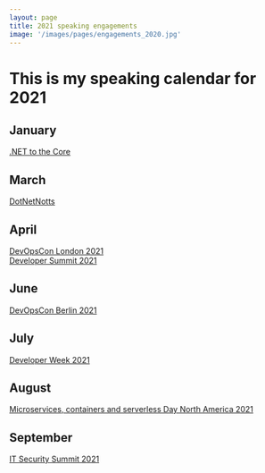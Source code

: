 ```yaml
---
layout: page
title: 2021 speaking engagements
image: '/images/pages/engagements_2020.jpg'
---
```


# This is my speaking calendar for 2021

January
---
[.NET to the Core](https://www.meetup.com/NET-to-the-Core/events/275247089/)  

March
---
[DotNetNotts](https://www.meetup.com/dotnetnotts/events/276911331)  

April
---
[DevOpsCon London 2021](https://devopscon.io/business-company-culture/devops-during-covid-19-what-did-we-learn/)  
[Developer Summit 2021](https://wurreka.com/ict/virtual-conference/gids-2021/speaker/matteo-emili)  

June
---
[DevOpsCon Berlin 2021](https://devopscon.io/business-company-culture/devops-during-covid-19-what-did-we-learn/)  

July
---
[Developer Week 2021](https://www.developer-week.de/en/program-2020/#/tag-4)  

August
---
[Microservices, containers and serverless Day North America 2021](https://1point21gws.com/microservices/online-northamerica/#Matteo)  

September
---
[IT Security Summit 2021](https://it-security-summit.de/conference-day/how-to-make-security-pervasive-without-falling-into-the-devsecops-trap/)  